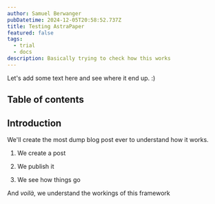 ```yaml
---
author: Samuel Berwanger
pubDatetime: 2024-12-05T20:58:52.737Z
title: Testing AstraPaper
featured: false
tags:
  - trial
  - docs
description: Basically trying to check how this works
---
```


Let's add some text here and see where it end up. :)

## Table of contents

## Introduction

We'll create the most dump blog post ever to understand how it works.

1. We create a post

2. We publish it

3. We see how things go

And _voilà_, we understand the workings of this framework
